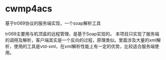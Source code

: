 # cwmp4acs
基于tr069协议的服务端实现，一个soap解析工具

tr069主要用与机顶盒的远程管理，是基于Soap实现的。
本项目只实现了服务端的调用及解析，客户端其实是一个反向的过程，原理类似。里面涉及大量的xml解析，使用的工具是vtd-xml，在xml解析性能上有一定的优势，比较适合服务端使用。

